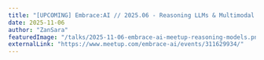 ```yaml
---
title: "[UPCOMING] Embrace:AI // 2025.06 - Reasoning LLMs & Multimodal Architecture"
date: 2025-11-06
author: "ZanSara"
featuredImage: "/talks/2025-11-06-embrace-ai-meetup-reasoning-models.png"
externalLink: "https://www.meetup.com/embrace-ai/events/311629934/"
---
```

